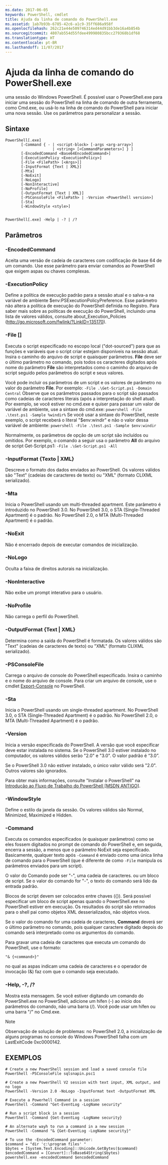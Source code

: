 ```yaml
---
ms.date: 2017-06-05
keywords: PowerShell, cmdlet
title: Ajuda da linha de comando do PowerShell.exe
ms.assetid: 1ab7b93b-6785-42c6-a1c9-35ff686a958f
ms.openlocfilehash: 262c21e44e509746314ed44d91bb3de16a4b854b
ms.sourcegitcommit: 4807ab554d55fdee499980835bcc279368b1df68
ms.translationtype: HT
ms.contentlocale: pt-BR
ms.lasthandoff: 11/07/2017
---
```

# <a name="powershellexe-command-line-help"></a>Ajuda da linha de comando do PowerShell.exe
uma sessão do Windows PowerShell. É possível usar o PowerShell.exe para iniciar uma sessão do PowerShell na linha de comando de outra ferramenta, como Cmd.exe, ou usá-lo na linha de comando do PowerShell para iniciar uma nova sessão. Use os parâmetros para personalizar a sessão.

## <a name="syntax"></a>Sintaxe

```syntax
PowerShell[.exe]
       [-Command { - | <script-block> [-args <arg-array>]
                     | <string> [<CommandParameters>] } ]
       [-EncodedCommand <Base64EncodedCommand>]
       [-ExecutionPolicy <ExecutionPolicy>]
       [-File <FilePath> [<Args>]]
       [-InputFormat {Text | XML}] 
       [-Mta]
       [-NoExit]
       [-NoLogo]
       [-NonInteractive] 
       [-NoProfile] 
       [-OutputFormat {Text | XML}] 
       [-PSConsoleFile <FilePath> | -Version <PowerShell version>]
       [-Sta]
       [-WindowStyle <style>]
        

PowerShell[.exe] -Help | -? | /?
```

## <a name="parameters"></a>Parâmetros

### <a name="-encodedcommand-base64encodedcommand"></a>-EncodedCommand <Base64EncodedCommand>
Aceita uma versão de cadeia de caracteres com codificação de base 64 de um comando. Use esse parâmetro para enviar comandos ao PowerShell que exigem aspas ou chaves complexas.

### <a name="-executionpolicy-executionpolicy"></a>-ExecutionPolicy <ExecutionPolicy>
Define a política de execução padrão para a sessão atual e o salva-a na variável de ambiente $env:PSExecutionPolicyPreference. Esse parâmetro não altera a política de execução do PowerShell definida no Registro. Para saber mais sobre as políticas de execução do PowerShell, incluindo uma lista de valores válidos, consulte about_Execution_Policies (http://go.microsoft.com/fwlink/?LinkID=135170).

### <a name="-file-filepath-parameters"></a>-File <FilePath> \[<Parameters>]
Executa o script especificado no escopo local ("dot-sourced") para que as funções e variáveis que o script criar estejam disponíveis na sessão atual. Insira o caminho do arquivo de script e quaisquer parâmetros. **File** deve ser o último parâmetro no comando, pois todos os caracteres digitados após nome do parâmetro **File** são interpretados como o caminho do arquivo de script seguido pelos parâmetros do script e seus valores.

Você pode incluir os parâmetros de um script e os valores de parâmetro no valor do parâmetro **File**. Por exemplo: `-File .\Get-Script.ps1 -Domain Central` Observe que os parâmetros passados para o script são passados como cadeias de caracteres literais (após a interpretação do shell atual).
Por exemplo, se você estiver no cmd.exe e quiser para passar um valor de variável de ambiente, use a sintaxe do cmd.exe: `powershell -File .\test.ps1 -Sample %windir%` Se você usar a sintaxe do PowerShell, neste exemplo, o script receberá o literal "$env:windir" e não o valor dessa variável de ambiente: `powershell -File .\test.ps1 -Sample $env:windir`

Normalmente, os parâmetros de opção de um script são incluídos ou omitidos. Por exemplo, o comando a seguir usa o parâmetro **All** do arquivo de script Get-Script.ps1: `-File .\Get-Script.ps1 -All`

### <a name="-inputformat-text--xml"></a>\-InputFormat {Texto | XML}
Descreve o formato dos dados enviados ao PowerShell. Os valores válidos são "Text" (cadeias de caracteres de texto) ou "XML" (formato CLIXML serializado).

### <a name="-mta"></a>-Mta
Inicia o PowerShell usando um multi-threaded apartment. Este parâmetro é introduzido no PowerShell 3.0. No PowerShell 3.0, o STA (Single-Threaded Apartment) é o padrão. No PowerShell 2.0, o MTA (Multi-Threaded Apartment) é o padrão.

### <a name="-noexit"></a>-NoExit
Não é encerrado depois de executar comandos de inicialização.

### <a name="-nologo"></a>-NoLogo
Oculta a faixa de direitos autorais na inicialização.

### <a name="-noninteractive"></a>-NonInteractive
Não exibe um prompt interativo para o usuário.

### <a name="-noprofile"></a>-NoProfile
Não carrega o perfil do PowerShell.

### <a name="-outputformat-text--xml"></a>-OutputFormat {Text | XML}
Determina como a saída do PowerShell é formatada. Os valores válidos são "Text" (cadeias de caracteres de texto) ou "XML" (formato CLIXML serializado).

### <a name="-psconsolefile-filepath"></a>-PSConsoleFile <FilePath>
Carrega o arquivo de console do PowerShell especificado. Insira o caminho e o nome do arquivo de console. Para criar um arquivo de console, use o cmdlet [Export-Console](https://technet.microsoft.com/en-us/library/4bab1c02-9e61-4aaf-9957-11d1934ef4ef) no PowerShell.

### <a name="-sta"></a>-Sta
Inicia o PowerShell usando um single-threaded apartment. No PowerShell 3.0, o STA (Single-Threaded Apartment) é o padrão. No PowerShell 2.0, o MTA (Multi-Threaded Apartment) é o padrão.

### <a name="-version-powershell-version"></a>-Version <PowerShell Version>
Inicia a versão especificada do PowerShell. A versão que você especificar deve estar instalada no sistema. Se o PowerShell 3.0 estiver instalado no computador, os valores válidos serão "2.0" e "3.0". O valor padrão é “3.0”.

Se o PowerShell 3.0 não estiver instalado, o único valor válido será "2.0". Outros valores são ignorados.

Para obter mais informações, consulte "Instalar o PowerShell" na [Introdução ao Fluxo de Trabalho do PowerShell [MSDN ANTIGO]](https://technet.microsoft.com/en-us/library/69555d95-b481-43e1-86e7-b46d68b3e2dd).

### <a name="-windowstyle-window-style"></a>-WindowStyle <Window style>
Define o estilo da janela da sessão. Os valores válidos são Normal, Minimized, Maximized e Hidden.

### <a name="-command"></a>-Command
Executa os comandos especificados (e quaisquer parâmetros) como se eles fossem digitados no prompt de comando do PowerShell e, em seguida, encerra a sessão, a menos que o parâmetro NoExit seja especificado.
Basicamente, qualquer texto após `-Command` é enviado como uma única linha de comando para o PowerShell (que é diferente de como `-File` manipula os parâmetros enviados para um script).

O valor do Comando pode ser "-", uma cadeia de caracteres. ou um bloco de script. Se o valor do comando for "-", o texto do comando será lido da entrada padrão.

Blocos de script devem ser colocados entre chaves ({}). Será possível especificar um bloco de script apenas quando o PowerShell.exe no PowerShell estiver em execução. Os resultados do script são retornados para o shell pai como objetos XML desserializados, não objetos vivos.

Se o valor do comando for uma cadeia de caracteres, **Command** deverá ser o último parâmetro no comando, pois qualquer caractere digitado depois do comando será interpretado como os argumentos do comando.

Para gravar uma cadeia de caracteres que executa um comando do PowerShell, use o formato:

```
"& {<command>}"
```

no qual as aspas indicam uma cadeia de caracteres e o operador de invocação (&) faz com que o comando seja executado.

### <a name="-help---"></a>-Help, -?, /?
Mostra esta mensagem. Se você estiver digitando um comando do PowerShell.exe no PowerShell, adicione um hífen (-) ao início dos parâmetros do comando, não uma barra (/). Você pode usar um hífen ou uma barra "/" no Cmd.exe.

> [!NOTE]
> Observação de solução de problemas: no PowerShell 2.0, a inicialização de alguns programas no console do Windows PowerShell falha com um LastExitCode 0xc0000142.

## <a name="examples"></a>EXEMPLOS

```
# Create a new PowerShell session and load a saved console file
PowerShell -PSConsoleFile sqlsnapin.psc1

# Create a new PowerShell V2 session with text input, XML output, and no logo
PowerShell -Version 2.0 -NoLogo -InputFormat text -OutputFormat XML

# Execute a Powerhell Command in a session
PowerShell -Command "Get-EventLog -LogName security"

# Run a script block in a session
PowerShell -Command {Get-EventLog -LogName security}

# An alternate wayh to run a command in a new session
PowerShell -Command "& {Get-EventLog -LogName security}"

# To use the -EncodedCommand parameter:
$command = "dir 'c:\program files' "
$bytes = [System.Text.Encoding]::Unicode.GetBytes($command)
$encodedCommand = [Convert]::ToBase64String($bytes)
powershell.exe -encodedCommand $encodedCommand
```


